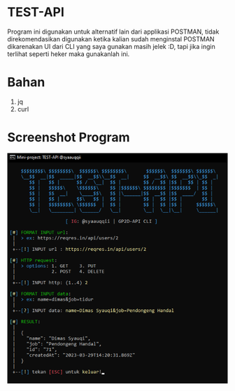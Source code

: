 # TEST-API
Program ini digunakan untuk alternatif lain dari applikasi POSTMAN, tidak direkomendasikan digunakan ketika kalian sudah menginstal POSTMAN dikarenakan UI dari CLI yang saya gunakan masih jelek :D, tapi jika ingin terlihat seperti heker maka gunakanlah ini.

# Bahan
1. jq
2. curl

# Screenshot Program
<img src="123.png">
